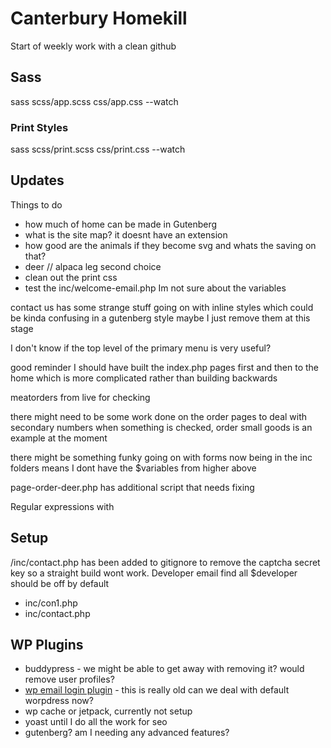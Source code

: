 # Canterbury Homekill

Start of weekly work with a clean github

## Sass

sass scss/app.scss css/app.css --watch

### Print Styles

sass scss/print.scss css/print.css --watch

## Updates

Things to do

- how much of home can be made in Gutenberg
- what is the site map? it doesnt have an extension
- how good are the animals if they become svg and whats the saving on that?
- deer // alpaca leg second choice
- clean out the print css
- test the inc/welcome-email.php Im not sure about the variables

contact us has some strange stuff going on with inline styles which could be kinda confusing in  a gutenberg style maybe I just remove them at this stage

I don't know if the top level of the primary menu is very useful?

good reminder I should have built the index.php pages first and then to the home which is more complicated rather than building backwards

meatorders from live for checking

there might need to be some work done on the order pages to deal with secondary numbers when something is checked, order small goods is an example at the moment

there might be something funky going on with forms now being in the inc folders means I dont have the $variables from higher above

page-order-deer.php has additional script that needs fixing

Regular expressions with 

## Setup

/inc/contact.php has been added to gitignore to remove the captcha secret key so a straight build wont work.
Developer email find all $developer should be off by default
- inc/con1.php
- inc/contact.php

## WP Plugins

- buddypress - we might be able to get away with removing it? would remove user profiles?
- [wp email login plugin](https://en-nz.wordpress.org/plugins/wp-email-login/) - this is really old can we deal with default worpdress now?
- wp cache or jetpack, currently not setup
- yoast until I do all the work for seo
- gutenberg? am I needing any advanced features?
